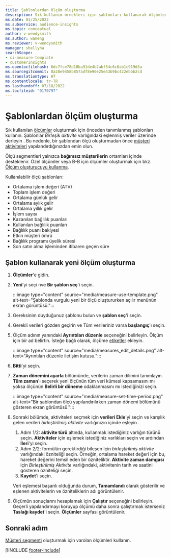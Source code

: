 ```yaml
---
title: Şablonlardan ölçüm oluşturma
description: Sık kullanım örnekleri için şablonları kullanarak ölçümleri tanımlayın.
ms.date: 03/25/2022
ms.subservice: audience-insights
ms.topic: conceptual
author: v-wendysmith
ms.author: wameng
ms.reviewer: v-wendysmith
manager: shellyha
searchScope:
- ci-measure-template
- customerInsights
ms.openlocfilehash: 6dc7fce78d10ba91de4b2abf54c6c6ab1c919d3a
ms.sourcegitcommit: 8a28e9458b857adf8e90e25e43b9bc422ebbb2cd
ms.translationtype: HT
ms.contentlocale: tr-TR
ms.lasthandoff: 07/18/2022
ms.locfileid: "9170797"
---
```

# <a name="create-measures-from-templates"></a>Şablonlardan ölçüm oluşturma

Sık kullanılan [ölçümler](measures.md) oluşturmak için önceden tanımlanmış şablonları kullanın. Şablonlar *Birleşik aktivite* varlığındaki eşlenmiş veriler üzerinde derleyin . Bu nedenle, bir şablondan ölçü oluşturmadan önce [müşteri aktiviteleri](activities.md) yapılandırdığınızdan emin olun.

Ölçü segmentleri yalnızca **bağımsız müşterilerin** ortamları içinde desteklenir. Özel ölçümler veya B-B için ölçümler oluşturmak için bkz. [Ölçüm oluşturucuyu kullanma](measure-builder.md).

Kullanılabilir ölçü şablonları:
- Ortalama işlem değeri (ATV)
- Toplam işlem değeri
- Ortalama günlük gelir
- Ortalama aylık gelir
- Ortalama yıllık gelir
- İşlem sayısı
- Kazanılan bağlılık puanları
- Kullanılan bağlılık puanları
- Bağlılık puanı bakiyesi
- Etkin müşteri ömrü
- Bağlılık programı üyelik süresi
- Son satın alma işleminden itibaren geçen süre

## <a name="build-a-new-measure-using-a-template"></a>Şablon kullanarak yeni ölçüm oluşturma

1. **Ölçümler**'e gidin.

1. **Yeni**'yi seçi nve **Bir şablon seç**'i seçin.

   :::image type="content" source="media/measure-use-template.png" alt-text="Şablonda vurgulu yeni bir ölçü oluştururken açılır menünün ekran görüntüsü.":::

1. Gereksinim duyduğunuz şablonu bulun ve **şablon seç**'i seçin.

1. Gerekli verileri gözden geçirin ve Tüm verileriniz varsa **başlangıç**'ı seçin.

1. Ölçüm adının yanındaki **Ayrıntıları düzenle** seçeneğini belirleyin. Ölçüm için bir ad belirtin. İsteğe bağlı olarak, ölçüme [etiketler](work-with-tags-columns.md#manage-tags) ekleyin.

   :::image type="content" source="media/measures_edit_details.png" alt-text="Ayrıntıları düzenle iletişim kutusu.":::

1. **Bitti**'yi seçin.

1. **Zaman dönemini ayarla** bölümünde, verilerin zaman dilimini tanımlayın. **Tüm zaman**'ı seçerek yeni ölçünün tüm veri kümesi kapsamasını mı yoksa ölçünün **Belirli bir döneme** odaklanmasını mı istediğinizi seçin.

   :::image type="content" source="media/measure-set-time-period.png" alt-text="Bir şablondan ölçü yapılandırılırken zaman dönemi bölümünü gösteren ekran görüntüsü.":::

1. Sonraki bölümde, aktiviteleri seçmek için **verileri Ekle**'yi seçin ve karşılık gelen verileri *birleştirilmiş aktivite* varlığınızın içinde eşleyin .

    1. Adım 1/2: **aktivite türü** altında, kullanmak istediğiniz varlığın türünü seçin. **Aktiviteler** için eşlemek istediğiniz varlıkları seçin ve ardından **İleri**'yi seçin.
    1. Adım 2/2: formülün gerektirdiği bileşen Için *birleştirilmiş aktivite* varlığındaki özniteliği seçin. Örneğin, ortalama hareket değeri için bu, hareket değerini temsil eden bir özniteliktir. **Aktivite zaman damgası** için *Birleştirilmiş Aktivite* varlığındaki, aktivitenin tarih ve saatini gösteren özniteliği seçin.
    1. **Kaydet**'i seçin.

    Veri eşlemesi başarılı olduğunda durum, **Tamamlandı** olarak gösterilir ve eşlenen aktivitelerin ve özniteliklerin adı görüntülenir.

1. Ölçümün sonuçlarını hesaplamak için **Çalıştır** seçeneğini belirleyin. Geçerli yapılandırmayı koruyup ölçümü daha sonra çalıştırmak isterseniz **Taslağı kaydet**'i seçin. **Ölçümler** sayfası görüntülenir.

## <a name="next-step"></a>Sonraki adım

[Müşteri segmenti](segments.md) oluşturmak için varolan ölçümleri kullanın.

[!INCLUDE [footer-include](includes/footer-banner.md)]
